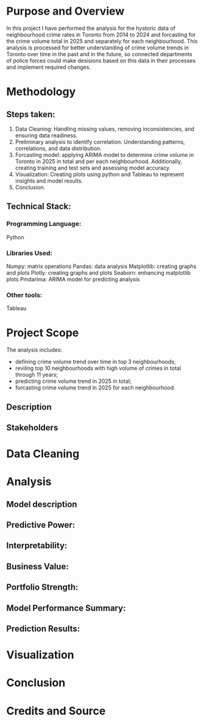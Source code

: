 # Purpose and Overview

In this project I have performed the analysis for the hystoric data of neighbourhood crime rates in Toronto from 2014 to 2024 and forcasting for the crime volume total in 2025 and separately for each neighbourhood. This analysis is processed for better understanding of crime volume trends in Toronto over time in the past and in the future, so connected  departments of police forces could make desisions based on this data in their processes and implement required changes.

# Methodology

## Steps taken:

1. Data Cleaning: Handling missing values, removing inconsistencies, and ensuring data readiness.
2. Preliminary analysis to identify correlation: Understanding patterns, correlations, and data distribution.
3. Forcasting model: applying ARIMA model to determine crime volume in Toronto in 2025 in total and per each neighbourhood. Additionally, creating training and test sets and assessing model accuracy.
4. Visualization: Creating plots using python and Tableau to represent insights and model results.
5. Conclusion.

## Technical Stack:

### Programming Language:

Python

### Libraries Used:

Numpy: matrix operations
Pandas: data analysis
Matplotlib: creating graphs and plots
Plotly: creating graphs and plots
Seaborn: enhancing matplotlib plots
Pmdarima: ARIMA model for predicting analysis


### Other tools:

Tableau

# Project Scope

The analysis includes:
- defining crime volume trend over time in top 3 neighbourhoods;
- reviling top 10 neighbourhoods with high volume of crimes in total through 11 years;
- predicting crime volume trend in 2025 in total;
- forcasting crime volume trend in 2025 for each neighbourhood.

## Description

## Stakeholders

# Data Cleaning

# Analysis

## Model description

## Predictive Power:

## Interpretability:

## Business Value:

## Portfolio Strength:

## Model Performance Summary:

## Prediction Results:

# Visualization

# Conclusion

# Credits and Source
